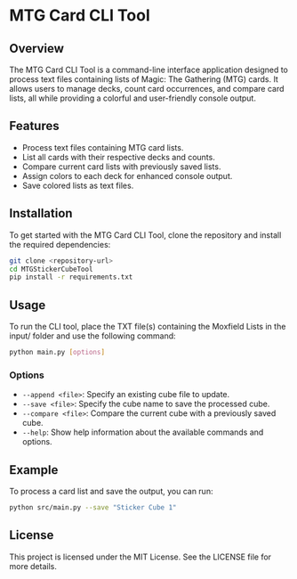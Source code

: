 # MTG Card CLI Tool

## Overview
The MTG Card CLI Tool is a command-line interface application designed to process text files containing lists of Magic: The Gathering (MTG) cards. It allows users to manage decks, count card occurrences, and compare card lists, all while providing a colorful and user-friendly console output.

## Features
- Process text files containing MTG card lists.
- List all cards with their respective decks and counts.
- Compare current card lists with previously saved lists.
- Assign colors to each deck for enhanced console output.
- Save colored lists as text files.

## Installation
To get started with the MTG Card CLI Tool, clone the repository and install the required dependencies:

```bash
git clone <repository-url>
cd MTGStickerCubeTool
pip install -r requirements.txt
```

## Usage
To run the CLI tool, place the TXT file(s) containing the Moxfield Lists in the input/ folder and use the following command:

```bash
python main.py [options]
```

### Options
- `--append <file>`: Specify an existing cube file to update.
- `--save <file>`: Specify the cube name to save the processed cube.
- `--compare <file>`: Compare the current cube with a previously saved cube.
- `--help`: Show help information about the available commands and options.

## Example
To process a card list and save the output, you can run:

```bash
python src/main.py --save "Sticker Cube 1"
```

## License
This project is licensed under the MIT License. See the LICENSE file for more details.